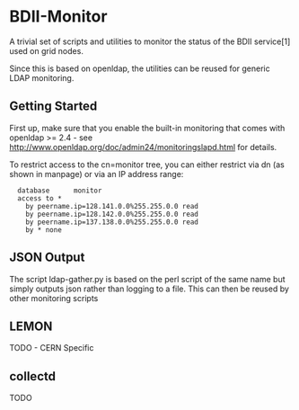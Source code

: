 BDII-Monitor
============

A trivial set of scripts and utilities to monitor the status of the BDII
service[1] used on grid nodes. 

Since this is based on openldap, the utilities can be reused for generic LDAP
monitoring.


Getting Started
---------------

First up, make sure that you enable the built-in monitoring that comes with
openldap >= 2.4 - see http://www.openldap.org/doc/admin24/monitoringslapd.html
for details.

To restrict access to the cn=monitor tree, you can either restrict via dn (as
shown in manpage) or via an IP address range:

````
  database      monitor
  access to *
    by peername.ip=128.141.0.0%255.255.0.0 read
    by peername.ip=128.142.0.0%255.255.0.0 read
    by peername.ip=137.138.0.0%255.255.0.0 read
    by * none
````

JSON Output
-----------

The script ldap-gather.py is based on the perl script of the same name 
but simply outputs json rather than logging to a file. This can then be
reused by other monitoring scripts


LEMON
-----

TODO - CERN Specific

collectd
--------

TODO
